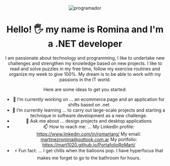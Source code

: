 
<div id="header" align="center">
    <img src="<iframe src="https://img.freepik.com/vector-gratis/programador-estilo-dibujos-animados-trabajando_52683-22715.jpg" alt="programador">

 
<div id="header" align="center">
    <h1 align="center"> Hello! 🖐 my name is Romina and I'm a .NET developer</h1>
<div>    
    I am passionate about technology and programming, I like to undertake new challenges and strengthen my knowledge based on new projects.
    I like to read and solve puzzles in my free time, follow my exercise routines and organize my week to give 100%. 
    My dream is to be able to work with my passions in the IT world.
    

Here are some ideas to get you started:

- 🔭 I’m currently working on ...
    an ecommerce page and an application for shifts based on .net
- 🌱 I’m currently learning ... 
    to carry out large-scale projects and starting a technique in software development as a new challenge.
- 💬 Ask me about ...
    design projects and desktop applications
- 📫 How to reach me: ... 
    My LinkedIn profile: https://www.linkedin.com/in/romartarg/
    My email: martinezromina@outlook.com.ar
    My portfolio: https://mart1020.github.io/PortafolioRoMart/
- ⚡ Fun fact: ... 
    I get chills when the balloons pop.
    I have hyperfocus that makes me forget to go to the bathroom for hours.

